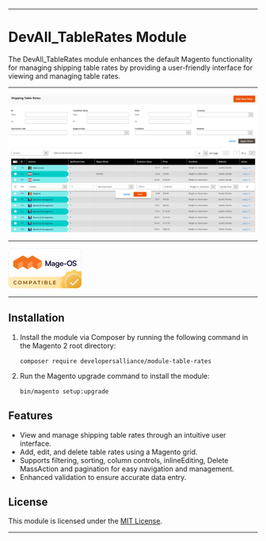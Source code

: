 
---

# DevAll_TableRates Module


The DevAll_TableRates module enhances the default Magento functionality for managing shipping table rates by providing a user-friendly interface for viewing and managing table rates.


---

![Grid Preview](docs/images/grid-preview.png)

---

![Mage-OS Compatible](docs/images/Mage-OS-Compatible.png)

---

## Installation

1. Install the module via Composer by running the following command in the Magento 2 root directory:

   ```
   composer require developersalliance/module-table-rates
   ```

2. Run the Magento upgrade command to install the module:

   ```
   bin/magento setup:upgrade
   ```

## Features

- View and manage shipping table rates through an intuitive user interface.
- Add, edit, and delete table rates using a Magento grid.
- Supports filtering, sorting, column controls, inlineEditing, Delete MassAction and pagination for easy navigation and management.
- Enhanced validation to ensure accurate data entry.


## License

This module is licensed under the [MIT License](LICENSE.txt).

---
